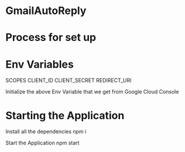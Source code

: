 # GmailAutoReply

# Process for set up

# Env Variables

SCOPES
CLIENT_ID
CLIENT_SECRET
REDIRECT_URI

Initialize the above Env Variable that we get from Google Cloud Console

# Starting the Application

Install all the dependencies
npm i

Start the Application
npm start
